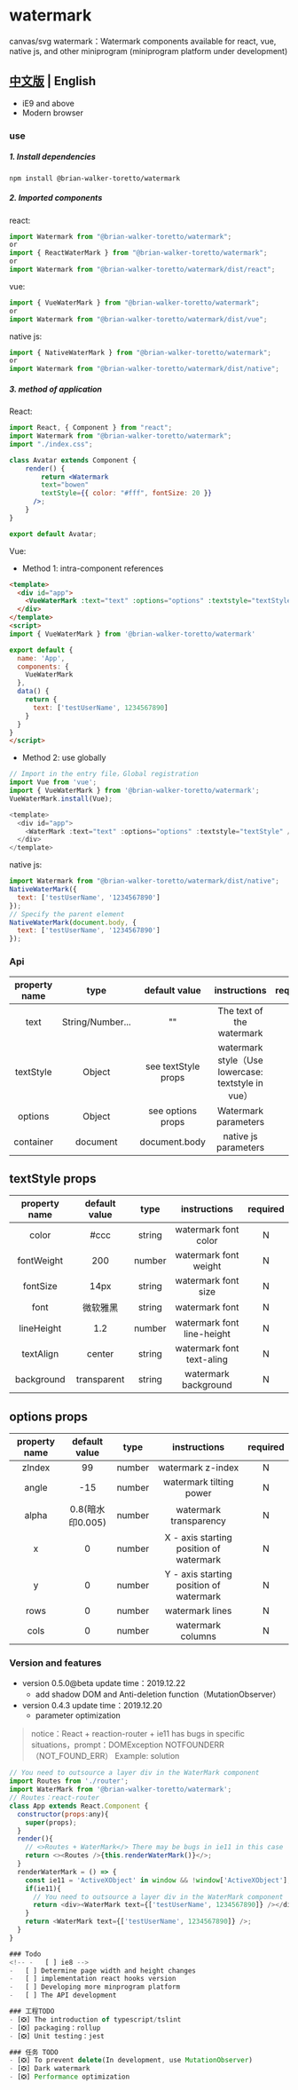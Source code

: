 # watermark
canvas/svg watermark：Watermark components available for react, vue, native js, and other miniprogram (miniprogram platform under development)  

[中文版](./README-cn.md) | English
---
* iE9 and above
* Modern browser

### use
##### 1. Install dependencies
```
npm install @brian-walker-toretto/watermark
```

##### 2. Imported components
react:
```js
import Watermark from "@brian-walker-toretto/watermark";
or
import { ReactWaterMark } from "@brian-walker-toretto/watermark";
or
import Watermark from "@brian-walker-toretto/watermark/dist/react";
```

vue:
```js
import { VueWaterMark } from "@brian-walker-toretto/watermark";
or
import Watermark from "@brian-walker-toretto/watermark/dist/vue";
```

native js:
```js
import { NativeWaterMark } from "@brian-walker-toretto/watermark";
or
import Watermark from "@brian-walker-toretto/watermark/dist/native";
```

##### 3. method of application
React:
```jsx
import React, { Component } from "react";
import Watermark from "@brian-walker-toretto/watermark";
import "./index.css";

class Avatar extends Component {
	render() {
		return <Watermark
        text="bowen"
        textStyle={{ color: "#fff", fontSize: 20 }}
      />;
	}
}

export default Avatar;
```

Vue:
* Method 1: intra-component references
```html
<template>
  <div id="app">
    <VueWaterMark :text="text" :options="options" :textstyle="textStyle" />
  </div>
</template>
<script>
import { VueWaterMark } from '@brian-walker-toretto/watermark'

export default {
  name: 'App',
  components: {
    VueWaterMark
  },
  data() {
    return {
      text: ['testUserName', 1234567890]
    }
  }
}
</script>
```
* Method 2: use globally
```js
// Import in the entry file，Global registration
import Vue from 'vue';
import { VueWaterMark } from '@brian-walker-toretto/watermark';
VueWaterMark.install(Vue);

<template>
  <div id="app">
    <WaterMark :text="text" :options="options" :textstyle="textStyle" />
  </div>
</template>
```

native js:
```js
import Watermark from "@brian-walker-toretto/watermark/dist/native";
NativeWaterMark({
  text: ['testUserName', '1234567890']
});
// Specify the parent element
NativeWaterMark(document.body, {
  text: ['testUserName', '1234567890']
});
```

### Api

|  property name    | type |  default value  | instructions | required |
| :-------: | :------------: |  :----: | :------------: |:-----: |
| text    |  String/Number... |   ""   | The text of the watermark | Y
| textStyle | Object | see textStyle props   | watermark style（Use lowercase: textstyle in vue） | N
| options | Object |  see options props  | Watermark parameters | N
| container | document |  document.body  | native js parameters | N

## textStyle props
property name  |  default value  |  type    |  instructions |  required
:-:    |  :-:    |  :-:    |  :-:       | :-:
color  |  #ccc   | string  | watermark font color | N
fontWeight  |  200  | number  | watermark font weight | N
fontSize  |  14px   | string  | watermark font size | N
font  |  微软雅黑   | string  | watermark font | N
lineHeight  |  1.2   | number  | watermark font line-height | N
textAlign  |  center   | string  | watermark font text-aling | N
background  |  transparent   | string  | watermark background | N

## options props
property name  |  default value  |  type    |  instructions |  required
:-:    |  :-:    |  :-:    |  :-:       | :-:
zIndex  |  99   | number  | watermark z-index | N
angle  |  -15   | number  | watermark tilting power | N
alpha  |  0.8(暗水印0.005)   | number  |  watermark transparency | N
x  |  0   | number  | X - axis starting position of watermark | N
y  |  0   | number  | Y - axis starting position of watermark | N
rows  |  0   | number  | watermark lines | N
cols  |  0   | number  | watermark columns | N

### Version and features
+ version 0.5.0@beta update time：2019.12.22
  + add shadow DOM and Anti-deletion function（MutationObserver）
+ version 0.4.3 update time：2019.12.20
  + parameter optimization
> notice：React + reaction-router + ie11 has bugs in specific situations，prompt：DOMException NOTFOUNDERR（NOT_FOUND_ERR）
> Example: solution
```js
// You need to outsource a layer div in the WaterMark component
import Routes from './router';
import WaterMark from '@brian-walker-toretto/watermark';
// Routes：react-router
class App extends React.Component {
  constructor(props:any){
    super(props);
  }
  render(){
    // <>Routes + WaterMark</> There may be bugs in ie11 in this case
    return <><Routes />{this.renderWaterMark()}</>;
  }
  renderWaterMark = () => {
    const ie11 = 'ActiveXObject' in window && !window['ActiveXObject']; // ie11
    if(ie11){
      // You need to outsource a layer div in the WaterMark component
      return <div><WaterMark text={['testUserName', 1234567890]} /></div>;
    }
    return <WaterMark text={['testUserName', 1234567890]} />;
  }
}

### Todo
<!-- -   [ ] ie8 -->
-   [ ] Determine page width and height changes
-   [ ] implementation react hooks version
-   [ ] Developing more minprogram platform
-   [ ] The API development

### 工程TODO
- [❎] The introduction of typescript/tslint
- [❎] packaging：rollup
- [❎] Unit testing：jest

### 任务 TODO
- [❎] To prevent delete(In development, use MutationObserver)
- [❎] Dark watermark
- [❎] Performance optimization

